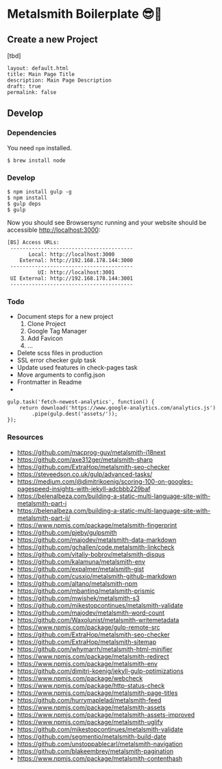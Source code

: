 # Metalsmith Boilerplate 😎🤘

## Create a new Project

[tbd]

```
layout: default.html
title: Main Page Title
description: Main Page Description
draft: true
permalink: false
```

## Develop

### Dependencies

You need `npm` installed.

```
$ brew install node
```

### Develop

```
$ npm install gulp -g
$ npm install
$ gulp deps
$ gulp
```

Now you should see Browsersync running and your website should be accessible [http://localhost:3000](http://localhost:3000):

```
[BS] Access URLs:
 ----------------------------------------
       Local: http://localhost:3000
    External: http://192.168.178.144:3000
 ----------------------------------------
          UI: http://localhost:3001
 UI External: http://192.168.178.144:3001
 ----------------------------------------
```

### Todo

- Document steps for a new project
    1. Clone Project
    2. Google Tag Manager
    3. Add Favicon
    4. ...
- Delete scss files in production
- SSL error checker gulp task
- Update used features in check-pages task
- Move arguments to config.json
- Frontmatter in Readme
- 

```
gulp.task('fetch-newest-analytics', function() {
    return download('https://www.google-analytics.com/analytics.js')
        .pipe(gulp.dest('assets/'));
});
```

### Resources

- https://github.com/macprog-guy/metalsmith-i18next
- https://github.com/axe312ger/metalsmith-sharp
- https://github.com/ExtraHop/metalsmith-seo-checker
- https://steveedson.co.uk/gulp/advanced-tasks/
- https://medium.com/@dimitrikoenig/scoring-100-on-googles-pagespeed-insights-with-jekyll-adcbbb229baf
- https://belenalbeza.com/building-a-static-multi-language-site-with-metalsmith-part-i
- https://belenalbeza.com/building-a-static-multi-language-site-with-metalsmith-part-ii/
- https://www.npmjs.com/package/metalsmith-fingerprint
- https://github.com/pjeby/gulpsmith
- https://github.com/majodev/metalsmith-data-markdown
- https://github.com/gchallen/code.metalsmith-linkcheck
- https://github.com/vitaliy-bobrov/metalsmith-disqus
- https://github.com/kalamuna/metalsmith-env
- https://github.com/expalmer/metalsmith-gist
- https://github.com/cusxio/metalsmith-github-markdown
- https://github.com/altano/metalsmith-npm
- https://github.com/mbanting/metalsmith-prismic
- https://github.com/mwishek/metalsmith-s3
- https://github.com/mikestopcontinues/metalsmith-validate
- https://github.com/majodev/metalsmith-word-count
- https://github.com/Waxolunist/metalsmith-writemetadata
- https://www.npmjs.com/package/gulp-remote-src
- https://github.com/ExtraHop/metalsmith-seo-checker
- https://github.com/ExtraHop/metalsmith-sitemap
- https://github.com/whymarrh/metalsmith-html-minifier
- https://www.npmjs.com/package/metalsmith-redirect
- https://www.npmjs.com/package/metalsmith-env
- https://github.com/dimitri-koenig/jekyll-gulp-optimizations
- https://www.npmjs.com/package/webcheck
- https://www.npmjs.com/package/http-status-check
- https://www.npmjs.com/package/metalsmith-page-titles
- https://github.com/hurrymaplelad/metalsmith-feed
- https://www.npmjs.com/package/metalsmith-assets
- https://www.npmjs.com/package/metalsmith-assets-improved
- https://www.npmjs.com/package/metalsmith-uglify
- https://github.com/mikestopcontinues/metalsmith-validate
- https://github.com/segmentio/metalsmith-build-date
- https://github.com/unstoppablecarl/metalsmith-navigation
- https://github.com/blakeembrey/metalsmith-pagination
- https://www.npmjs.com/package/metalsmith-contenthash

